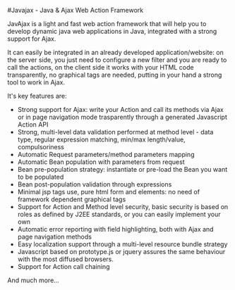 #Javajax - Java & Ajax Web Action Framework

JavAjax is a light and fast web action framework that will help you to develop dynamic java web applications in Java, integrated with a strong support for Ajax.

It can easily be integrated in an already developed application/website: on the server side, you just need to configure a new filter and you are ready to call the actions, on the client side it works with your HTML code transparently, no graphical tags are needed, putting in your hand a strong tool to work in Ajax. 

It's key features are:

* Strong support for Ajax: write your Action and call its methods via Ajax or in page navigation mode trasparently through a generated Javascript Action API
* Strong, multi-level data validation performed at method level - data type, regular expression matching, min/max length/value, compulsoriness
* Automatic Request parameters/method parameters mapping
* Automatic Bean population with parameters from request
* Bean pre-population strategy: instantiate or pre-load the Bean you want to be populated
* Bean post-population validation through expressions
* Minimal jsp tags use, pure html form and elements: no need of framework dependent graphical tags
* Support for Action and Method level security, basic security is based on roles as defined by J2EE standards, or you can easily implement your own
* Automatic error reporting with field highlighting, both with Ajax and page navigation methods
* Easy localization support through a multi-level resource bundle strategy
* Javascript based on prototype.js or jquery assures the same behaviour with the most diffused browsers.
* Support for Action call chaining

And much more... 
